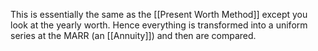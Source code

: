 This is essentially the same as the [[Present Worth Method]] except you look at the yearly worth. Hence everything is transformed into a uniform series at the MARR (an [[Annuity]]) and then are compared.